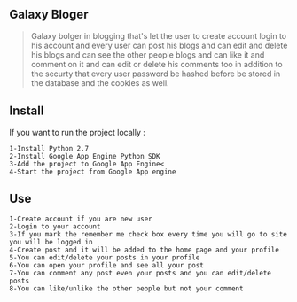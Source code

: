 ## Galaxy Bloger
> Galaxy bolger in blogging that's let the user to create account login to his account and 
every user can post his blogs and can edit and delete his blogs and can see the other 
people blogs and can like it and comment on it and can edit or delete his comments too 
in addition to the securty that every user password be hashed before be stored in the 
> database and the cookies as well.

## Install
If you want to run the project locally :

    1-Install Python 2.7
    2-Install Google App Engine Python SDK
    3-Add the project to Google App Engine<
    4-Start the project from Google App engine
    
## Use

    1-Create account if you are new user
    2-Login to your account 
    3-If you mark the remember me check box every time you will go to site you will be logged in
    4-Create post and it will be added to the home page and your profile
    5-You can edit/delete your posts in your profile
    6-You can open your profile and see all your post
    7-You can comment any post even your posts and you can edit/delete posts
    8-You can like/unlike the other people but not your comment
    
